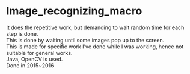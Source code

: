 # Image_recognizing_macro
It does the repetitive work, but demanding to wait random time for each step is done.<br/>
This is done by waiting until some images pop up to the screen.<br/>
This is made for specific work I've done while I was working, hence not suitable for general works.<br/>
Java, OpenCV is used.<br/>
Done in 2015~2016
